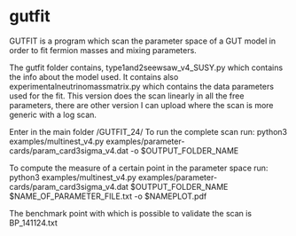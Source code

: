# gutfit

GUTFIT is a program which scan the parameter space of a GUT model in order to fit fermion masses and mixing parameters. 

The gutfit folder contains, type1and2seewsaw_v4_SUSY.py which contains the info about the model used. It contains also experimentalneutrinomassmatrix.py which contains the data parameters used for the fit. 
This version does the scan linearly in all the free parameters, there are other version I can upload where the scan is more generic with a log scan. 

Enter in the main folder /GUTFIT_24/
To run the complete scan run: 
 python3 examples/multinest_v4.py examples/parameter-cards/param_card3sigma_v4.dat -o $OUTPUT_FOLDER_NAME
 
To compute the measure of a certain point in the parameter space run: 
python3 examples/multinest_v4.py examples/parameter-cards/param_card3sigma_v4.dat $OUTPUT_FOLDER_NAME $NAME_OF_PARAMETER_FILE.txt -o $NAMEPLOT.pdf

The benchmark point with which is possible to validate the scan is BP_141124.txt




